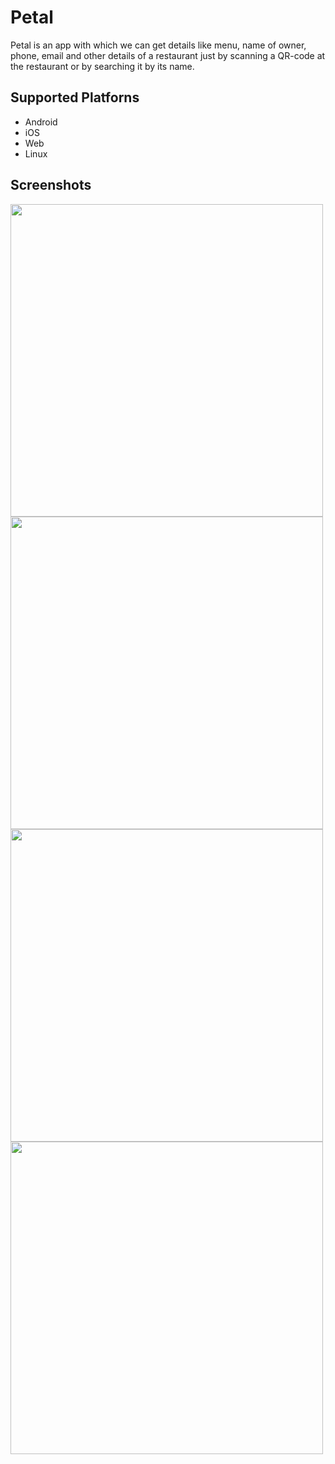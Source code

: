 # Petal

Petal is an app with which we can get details like menu, name of owner, phone, email and other details of a restaurant just by scanning a QR-code at the restaurant or by searching it by its name.

## Supported Platforns

* Android
* iOS
* Web
* Linux

## Screenshots

<p float="left">
  <img src="https://imgur.com/CkgbR7u.png" height="500">
  <img src="https://imgur.com/oF94Jsi.png" height="500">
  <img src="https://imgur.com/UFSAV7Q.png" height="500">
  <img src="https://imgur.com/gv2eOyp.png" height="500">
</p>
